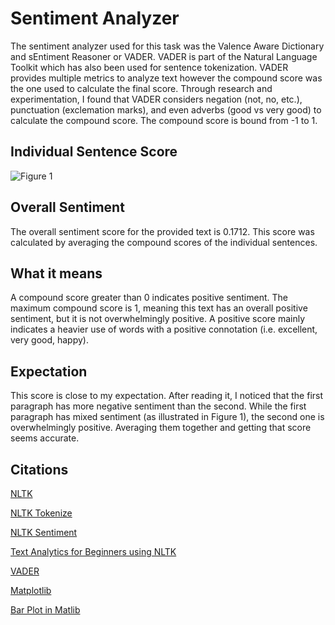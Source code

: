 # Sentiment Analyzer
The sentiment analyzer used for this task was the Valence Aware Dictionary and sEntiment Reasoner or VADER. VADER is part of the Natural Language Toolkit which has also been used for sentence tokenization. VADER provides multiple metrics to analyze text however the compound score was the one used to calculate the final score. Through research and experimentation, I found that VADER considers negation (not, no, etc.), punctuation (exclemation marks), and even adverbs (good vs very good) to calculate the compound score. The compound score is bound from -1 to 1.

## Individual Sentence Score
![Figure 1](https://i.imgur.com/DakUmCs.png)

## Overall Sentiment
The overall sentiment score for the provided text is 0.1712. This score was calculated by averaging the compound scores of the individual sentences.

## What it means
A compound score greater than 0 indicates positive sentiment. The maximum compound score is 1, meaning this text has an overall positive sentiment, but it is not overwhelmingly positive. A positive score mainly indicates a heavier use of words with a positive connotation (i.e. excellent, very good, happy).

## Expectation
This score is close to my expectation. After reading it, I noticed that the first paragraph has more negative sentiment than the second. While the first paragraph has mixed sentiment (as illustrated in Figure 1), the second one is overwhelmingly positive. Averaging them together and getting that score seems accurate.

## Citations
[NLTK](https://www.nltk.org/)

[NLTK Tokenize](https://www.nltk.org/api/nltk.tokenize.html)

[NLTK Sentiment](https://www.nltk.org/api/nltk.sentiment.html)

[Text Analytics for Beginners using NLTK](https://www.datacamp.com/community/tutorials/text-analytics-beginners-nltk)

[VADER](https://github.com/cjhutto/vaderSentiment)

[Matplotlib](https://matplotlib.org/2.0.2/index.html)

[Bar Plot in Matlib](https://www.geeksforgeeks.org/bar-plot-in-matplotlib/)
